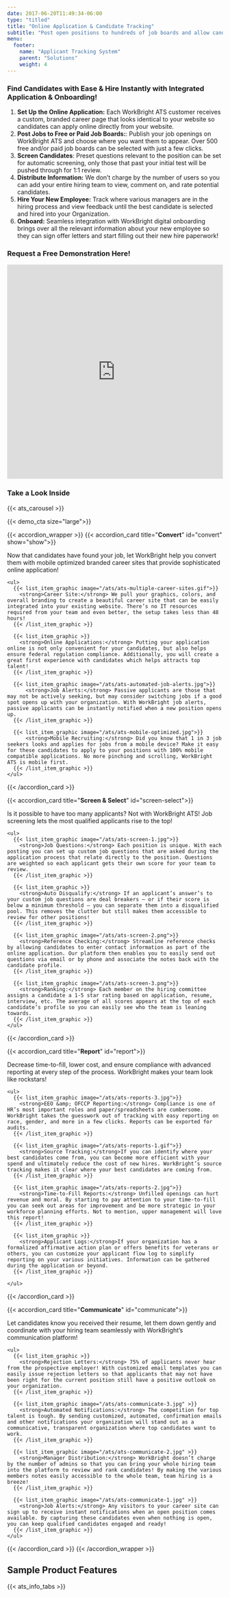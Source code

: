 ```yaml
---
date: 2017-06-20T11:49:34-06:00
type: "titled"
title: "Online Application & Candidate Tracking"
subtitle: "Post open positions to hundreds of job boards and allow candidates to apply online!"
menu: 
  footer:
    name: "Applicant Tracking System"
    parent: "Solutions"
    weight: 4
---
```


<div class="paper">
  <div class="request-a-demo">
    <div class="row">
      <div class="col-md-6">
        <h3>Find Candidates with Ease &amp; Hire Instantly with Integrated Application &amp; Onboarding!</h3>
        <ol>
          <li><strong>Set Up the Online Application:</strong> Each WorkBright ATS customer receives a custom, branded career page that looks identical to your website so candidates can apply online directly from your website.</li>
          <li><strong>Post Jobs to Free or Paid Job Boards:</strong>: Publish your job openings on WorkBright ATS and choose where you want them to appear. Over 500 free and/or paid job boards can be selected with just a few clicks.</li> 
          <li><strong>Screen Candidates</strong>: Preset questions relevant to the position can be set for automatic screening, only those that past your initial test will be pushed through for 1:1 review.</li>
          <li><strong>Distribute Information:</strong> We don’t charge by the number of users so you can add your entire hiring team to view, comment on, and rate potential candidates.</li>
          <li><strong>Hire Your New Employee:</strong> Track where various managers are in the hiring process and view feedback until the best candidate is selected and hired into your Organization.</li>
          <li><strong>Onboard:</strong> Seamless integration with WorkBright digital onboarding brings over all the relevant information about your new employee so they can sign offer letters and start filling out their new hire paperwork!</li>
        </ol>
      </div>
      <div class='col-md-6'>
        <h3 class='text-center'>Request a Free Demonstration Here!</h3>
        <div class='form-bg'>
        <iframe src="http://www2.workbright.com/l/81162/2017-07-21/d3q69b" width="100%" height="500" type="text/html" frameborder="0" allowTransparency="true" style="border: 0" class='pardot-form'></iframe>
        </div>
      </div>
    </div>
  </div>

  <h3 class='text-center'>Take a Look Inside</h3>

  {{< ats_carousel >}}

</div>

{{< demo_cta size="large">}}

{{< accordion_wrapper >}}
  {{< accordion_card title="<strong>Convert</strong>" id="convert" show="show">}}
    <p>Now that candidates have found your job, let WorkBright help you convert them with mobile optimized branded career sites that provide sophisticated online application!</p>

    <ul>
      {{< list_item_graphic image="/ats/ats-multiple-career-sites.gif">}}
        <strong>Career Site:</strong> We pull your graphics, colors, and overall branding to create a beautiful career site that can be easily integrated into your existing website. There’s no IT resources required from your team and even better, the setup takes less than 48 hours!
      {{< /list_item_graphic >}}

      {{< list_item_graphic >}}
        <strong>Online Applications:</strong> Putting your application online is not only convenient for your candidates, but also helps ensure federal regulation compliance. Additionally, you will create a great first experience with candidates which helps attracts top talent!
      {{< /list_item_graphic >}}

      {{< list_item_graphic image="/ats/ats-automated-job-alerts.jpg">}}
          <strong>Job Alerts:</strong> Passive applicants are those that may not be actively seeking, but may consider switching jobs if a good spot opens up with your organization. With WorkBright job alerts, passive applicants can be instantly notified when a new position opens up.
      {{< /list_item_graphic >}}

      {{< list_item_graphic image="/ats/ats-mobile-optimized.jpg">}}
          <strong>Mobile Recruiting:</strong> Did you know that 1 in 3 job seekers looks and applies for jobs from a mobile device? Make it easy for these candidates to apply to your positions with 100% mobile compatible applications. No more pinching and scrolling, WorkBright ATS is mobile first.
      {{< /list_item_graphic >}}
    </ul>
  {{< /accordion_card >}}

  {{< accordion_card title="<strong>Screen &amp; Select</strong>" id="screen-select">}}
    <p>Is it possible to have too many applicants? Not with WorkBright ATS! Job screening lets the most qualified applicants rise to the top!</p>

    <ul>
      {{< list_item_graphic image="/ats/ats-screen-1.jpg">}}
        <strong>Job Questions:</strong> Each position is unique. With each posting you can set up custom job questions that are asked during the application process that relate directly to the position. Questions are weighted so each applicant gets their own score for your team to review. 
      {{< /list_item_graphic >}}

      {{< list_item_graphic >}}
        <strong>Auto Disqualify:</strong> If an applicant’s answer’s to your custom job questions are deal breakers – or if their score is below a minimum threshold – you can separate them into a disqualified pool. This removes the clutter but still makes them accessible to review for other positions!
      {{< /list_item_graphic >}}

      {{< list_item_graphic image="/ats/ats-screen-2.png">}}
        <strong>Reference Checking:</strong> Streamline reference checks by allowing candidates to enter contact information as part of the online application. Our platform then enables you to easily send out questions via email or by phone and associate the notes back with the candidate profile.
      {{< /list_item_graphic >}}

      {{< list_item_graphic image="/ats/ats-screen-3.png">}}
        <strong>Ranking:</strong> Each member on the hiring committee assigns a candidate a 1-5 star rating based on application, resume, interview, etc. The average of all scores appears at the top of each candidate’s profile so you can easily see who the team is leaning towards.
      {{< /list_item_graphic >}}
    </ul>
  {{< /accordion_card >}}

  {{< accordion_card title="<strong>Report</strong>" id="report">}}
    <p>Decrease time-to-fill, lower cost, and ensure compliance with advanced reporting at every step of the process. WorkBright makes your team look like rockstars!</p>

    <ul>
      {{< list_item_graphic image="/ats/ats-reports-3.jpg">}}
        <strong>EEO &amp; OFCCP Reporting:</strong> Compliance is one of HR’s most important roles and paper/spreadsheets are cumbersome. WorkBright takes the guesswork out of tracking with easy reporting on race, gender, and more in a few clicks. Reports can be exported for audits.
      {{< /list_item_graphic >}}

      {{< list_item_graphic image="/ats/ats-reports-1.gif">}}
        <strong>Source Tracking:</strong>If you can identify where your best candidates come from, you can become more efficient with your spend and ultimately reduce the cost of new hires. WorkBright’s source tracking makes it clear where your best candidates are coming from.
      {{< /list_item_graphic >}}

      {{< list_item_graphic image="/ats/ats-reports-2.jpg">}}
        <strong>Time-to-Fill Reports:</strong> Unfilled openings can hurt revenue and moral. By starting to pay attention to your time-to-fill you can seek out areas for improvement and be more strategic in your workforce planning efforts. Not to mention, upper management will love this report!
      {{< /list_item_graphic >}}

      {{< list_item_graphic >}}
        <strong>Applicant Logs:</strong>If your organization has a formalized affirmative action plan or offers benefits for veterans or others, you can customize your applicant flow log to simplify reporting on your various initiatives. Information can be gathered during the application or beyond.
      {{< /list_item_graphic >}}

    </ul>
  {{< /accordion_card >}}

  {{< accordion_card title="<strong>Communicate</strong>" id="communicate">}}
    <p>Let candidates know you received their resume, let them down gently and coordinate with your hiring team seamlessly with WorkBright’s communication platform!</p>

    <ul>
      {{< list_item_graphic >}}
        <strong>Rejection Letters:</strong> 75% of applicants never hear from the prospective employer! With customized email templates you can easily issue rejection letters so that applicants that may not have been right for the current position still have a positive outlook on your organization.
      {{< /list_item_graphic >}}

      {{< list_item_graphic image="/ats/ats-communicate-3.jpg" >}}
        <strong>Automated Notifications:</strong> The competition for top talent is tough. By sending customized, automated, confirmation emails and other notifications your organization will stand out as a communicative, transparent organization where top candidates want to work.
      {{< /list_item_graphic >}}

      {{< list_item_graphic image="/ats/ats-communicate-2.jpg" >}}
        <strong>Manager Distribution:</strong> WorkBright doesn’t charge by the number of admins so that you can bring your whole hiring team into the platform to review and rank candidates! By making the various members notes easily accessible to the whole team, team hiring is a breeze!
      {{< /list_item_graphic >}}

      {{< list_item_graphic image="/ats/ats-communicate-1.jpg" >}}
        <strong>Job Alerts:</strong> Any visitors to your career site can sign up to receive instant notifications when an open position comes available. By capturing these candidates even when nothing is open, you can keep qualified candidates engaged and ready!
      {{< /list_item_graphic >}}
    </ul>
  {{< /accordion_card >}}
{{< /accordion_wrapper >}}

<div class='clearfix'></div>

## Sample Product Features
{{< ats_info_tabs >}}